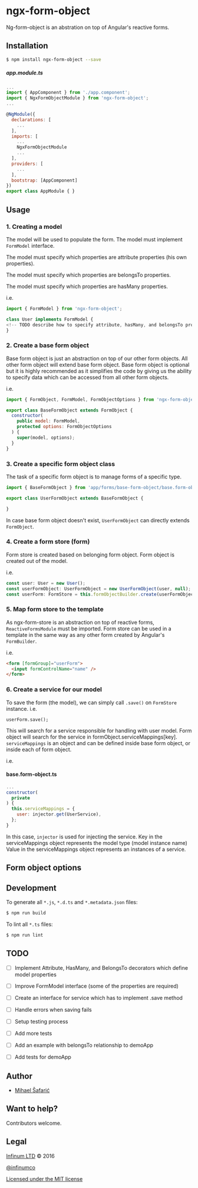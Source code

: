 # ngx-form-object

Ng-form-object is an abstration on top of Angular's reactive forms.

## Installation

```bash
$ npm install ngx-form-object --save
```

##### app.module.ts
```js
...
import { AppComponent } from './app.component';
import { NgxFormObjectModule } from 'ngx-form-object';
...

@NgModule({
  declarations: [
    ...
  ],
  imports: [
    ...
    NgxFormObjectModule
    ...
  ],
  providers: [
    ...
  ],
  bootstrap: [AppComponent]
})
export class AppModule { }

```

## Usage

### 1. Creating a model

The model will be used to populate the form. The model must implement `FormModel` interface.

The model must specify which properties are attribute properties (his own properties).

The model must specify which properties are belongsTo properties.

The model must specify which properties are hasMany properties.

i.e.
```js
import { FormModel } from 'ngx-form-object';

class User implements FormModel {
<!-- TODO describe how to specify attribute, hasMany, and belongsTo properties -->
}
```

### 2. Create a base form object
Base form object is just an abstraction on top of our other form objects. All other form object will extend base form object. Base form object is optional but it is highly recommended as it simplifies the code by giving us the ability to specify data which can be accessed from all other form objects.

i.e.
```js
import { FormObject, FormModel, FormObjectOptions } from 'ngx-form-object';

export class BaseFormObject extends FormObject {
  constructor(
    public model: FormModel,
    protected options: FormObjectOptions
  ) {
    super(model, options);
  }
}

```

### 3. Create a specific form object class
The task of a specific form object is to manage forms of a specific type.

```js
import { BaseFormObject } from 'app/forms/base-form-object/base.form-object';

export class UserFormObject extends BaseFormObject {

}
```

In case base form object doesn't exist, `UserFormObject` can directly extends `FormObject`.


### 4. Create a form store (form)
Form store is created based on belonging form object. Form object is created out of the model.

i.e.
```js
const user: User = new User();
const userFormObject: UserFormObject = new UserFormObject(user, null);
const userForm: FormStore = this.formObjectBuilder.create(userFormObject);
```

### 5. Map form store to the template
As ngx-form-store is an abstraction on top of reactive forms, `ReactiveFormsModule` must be imported.
Form store can be used in a template in the same way as any other form created by Angular's `FormBuilder`.

i.e.
```html
<form [formGroup]="userForm">
  <input formControlName="name" />
</form>
```

### 6. Create a service for our model
To save the form (the model), we can simply call `.save()` on `FormStore` instance.
i.e.
```
userForm.save();
```

This will search for a service responsible for handling with user model. Form object will search for the service in formObject.serviceMappings[key]. `serviceMappings` is an object and can be defined inside base form object, or inside each of form object.

i.e.
#### base.form-object.ts
```js
...
constructor(
  private
) {
  this.serviceMappings = {
    user: injector.get(UserService),
  };
}
```

In this case, `injector` is used for injecting the service.
Key in the serviceMappings object represents the model type (model instance name)
Value in the serviceMappings object represents an instances of a service.

## Form object options

<!-- TODO list all the properties of a form object -->
<!-- TODO list form object parameters -->

## Development

To generate all `*.js`, `*.d.ts` and `*.metadata.json` files:

```bash
$ npm run build
```

To lint all `*.ts` files:

```bash
$ npm run lint
```

## TODO

  - [ ] Implement Attribute, HasMany, and BelongsTo decorators which define model properties
  - [ ] Improve FormModel interface (some of the properties are required)
  - [ ] Create an interface for service which has to implement .save method
  - [ ] Handle errors when saving fails
  - [ ] Setup testing process
  - [ ] Add more tests
  - [ ] Add an example with belongsTo relationship to demoApp
  - [ ] Add tests for demoApp


## Author ##

* [Mihael Šafarić](http://github.com/safo6m)

## Want to help? ##

Contributors welcome.

## Legal ##

[Infinum LTD](http://infinum.co) &copy; 2016

[@infinumco](http://twitter.com/infinumco)

[Licensed under the MIT license](http://www.opensource.org/licenses/mit-license.php)
